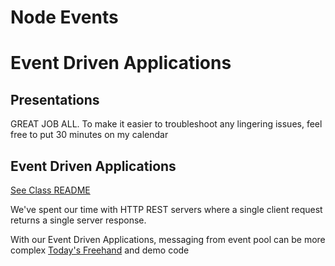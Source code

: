 #  Node Events

# Event Driven Applications

## Presentations

GREAT JOB ALL.  To make it easier to troubleshoot any lingering issues, feel free to put 30 minutes on my calendar

## Event Driven Applications

[See Class README](./README.md)

We've spent our time with HTTP REST servers where a single client request returns a single server response.

With our Event Driven Applications, messaging from event pool can be more complex
[Today's Freehand](https://projects.invisionapp.com/freehand/document/ZcRKfoKog) and demo code
